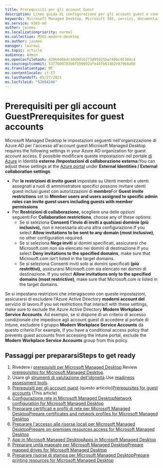 ```yaml
---
title: Prerequisiti per gli account Guest
description: Linee guida di configurazione per gli account guest e come regolarli
keywords: Microsoft Managed Desktop, Microsoft 365, servizi, documentazione
ms.service: m365-md
author: jaimeo
ms.localizationpriority: normal
ms.collection: M365-modern-desktop
ms.author: jaimeo
manager: laurawi
ms.topic: article
audience: Admin
ms.openlocfilehash: d29b9d6bdc30d981b273d95925ba740bc92304c4
ms.sourcegitcommit: 5377b00703b6f559092afe44fb61462e97968a60
ms.translationtype: MT
ms.contentlocale: it-IT
ms.lasthandoff: 05/27/2021
ms.locfileid: "52694246"
---
```

# <a name="prerequisites-for-guest-accounts"></a><span data-ttu-id="eba10-104">Prerequisiti per gli account Guest</span><span class="sxs-lookup"><span data-stu-id="eba10-104">Prerequisites for guest accounts</span></span>

<span data-ttu-id="eba10-105">Microsoft Managed Desktop le impostazioni seguenti nell'organizzazione di Azure AD per l'accesso all'account guest.</span><span class="sxs-lookup"><span data-stu-id="eba10-105">Microsoft Managed Desktop requires the following settings in your Azure AD organization for guest account access.</span></span> <span data-ttu-id="eba10-106">È possibile modificare queste impostazioni nel portale [di Azure](https://portal.azure.com) in Identità **esterne /Impostazioni di collaborazione esterna:**</span><span class="sxs-lookup"><span data-stu-id="eba10-106">You can adjust these settings at the [Azure portal](https://portal.azure.com) under **External Identities / External collaboration settings**:</span></span>

-   <span data-ttu-id="eba10-107">Per **le restrizioni di invito guest** impostate su Utenti membri e utenti assegnati a ruoli di amministratore specifici possono invitare utenti guest inclusi guest con autorizzazioni di **membro**</span><span class="sxs-lookup"><span data-stu-id="eba10-107">For **Guest invite restrictions** set to **Member users and users assigned to specific admin roles can invite guest users including guests with member permissions**</span></span>
-   <span data-ttu-id="eba10-108">Per **Restrizioni di collaborazione,** scegliere una delle opzioni seguenti:</span><span class="sxs-lookup"><span data-stu-id="eba10-108">For **Collaboration restrictions**, choose any of these options:</span></span>
    -   <span data-ttu-id="eba10-109">Se si seleziona **Consenti l'invio di inviti a qualsiasi dominio (più inclusivo),** non è necessaria alcuna altra configurazione.</span><span class="sxs-lookup"><span data-stu-id="eba10-109">If you select **Allow invitations to be sent to any domain (most inclusive)**, no other configuration required.</span></span>
    -   <span data-ttu-id="eba10-110">Se si seleziona **Nega inviti** ai domini specificati, assicurarsi che Microsoft.com non sia elencato nei domini di destinazione.</span><span class="sxs-lookup"><span data-stu-id="eba10-110">If you select **Deny invitations to the specified domains**, make sure that Microsoft.com isn’t listed in the target domains.</span></span>
    -   <span data-ttu-id="eba10-111">Se si seleziona Consenti inviti solo ai domini specificati **(più restrittivi),** assicurarsi Microsoft.com sia elencato nei domini di destinazione. </span><span class="sxs-lookup"><span data-stu-id="eba10-111">If you select **Allow invitations only to the specified domains (most restrictive)**, make sure that Microsoft.com *is* listed in the target domains.</span></span>

<span data-ttu-id="eba10-112">Se si impostano restrizioni che interagiscono con queste impostazioni, assicurarsi di escludere l'Azure Active Directory **moderni account del** servizio di lavoro.</span><span class="sxs-lookup"><span data-stu-id="eba10-112">If you set restrictions that interact with these settings, make sure to exclude the Azure Active Directory **Modern Workplace Service Accounts**.</span></span> <span data-ttu-id="eba10-113">Ad esempio, se si dispone di un criterio di accesso condizionale che impedisce agli account guest di accedere al portale di Intune, escludere il gruppo **Modern Workplace Service Accounts** da questo criterio.</span><span class="sxs-lookup"><span data-stu-id="eba10-113">For example, if you have a conditional access policy that prevents guest accounts from accessing the Intune portal, exclude the **Modern Workplace Service Accounts** group from this policy.</span></span>

## <a name="steps-to-get-ready"></a><span data-ttu-id="eba10-114">Passaggi per prepararsi</span><span class="sxs-lookup"><span data-stu-id="eba10-114">Steps to get ready</span></span>

1. <span data-ttu-id="eba10-115">Rivedere i [prerequisiti per Microsoft Managed Desktop](prerequisites.md).</span><span class="sxs-lookup"><span data-stu-id="eba10-115">Review [prerequisites for Microsoft Managed Desktop](prerequisites.md).</span></span>
2. <span data-ttu-id="eba10-116">Usare gli [strumenti di valutazione dell'idoneità](readiness-assessment-tool.md).</span><span class="sxs-lookup"><span data-stu-id="eba10-116">Use [readiness assessment tools](readiness-assessment-tool.md).</span></span>
3. <span data-ttu-id="eba10-117">[Prerequisiti per gli account guest](guest-accounts.md) (questo articolo)</span><span class="sxs-lookup"><span data-stu-id="eba10-117">[Prerequisites for guest accounts](guest-accounts.md) (This article)</span></span>
4. [<span data-ttu-id="eba10-118">Configurazione rete in Microsoft Managed Desktop</span><span class="sxs-lookup"><span data-stu-id="eba10-118">Network configuration for Microsoft Managed Desktop</span></span>](network.md)
5. [<span data-ttu-id="eba10-119">Preparare certificati e profili di rete per Microsoft Managed Desktop</span><span class="sxs-lookup"><span data-stu-id="eba10-119">Prepare certificates and network profiles for Microsoft Managed Desktop</span></span>](certs-wifi-lan.md)
6. [<span data-ttu-id="eba10-120">Preparare l'accesso alle risorse locali per Microsoft Managed Desktop</span><span class="sxs-lookup"><span data-stu-id="eba10-120">Prepare on-premises resources access for Microsoft Managed Desktop</span></span>](authentication.md)
7. [<span data-ttu-id="eba10-121">App in Microsoft Managed Desktop</span><span class="sxs-lookup"><span data-stu-id="eba10-121">Apps in Microsoft Managed Desktop</span></span>](apps.md)
8. [<span data-ttu-id="eba10-122">Preparare unità mappate per Microsoft Managed Desktop</span><span class="sxs-lookup"><span data-stu-id="eba10-122">Prepare mapped drives for Microsoft Managed Desktop</span></span>](mapped-drives.md)
9. [<span data-ttu-id="eba10-123">Preparare risorse di stampa per Microsoft Managed Desktop</span><span class="sxs-lookup"><span data-stu-id="eba10-123">Prepare printing resources for Microsoft Managed Desktop</span></span>](printing.md)
